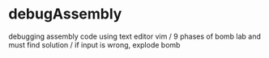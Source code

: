 # debugAssembly
debugging assembly code using text editor vim / 9 phases of bomb lab and must find solution  / if input is wrong, explode bomb

